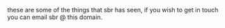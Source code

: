 these are some of the things that sbr has seen, if you wish to get in touch you can email sbr @ this domain.
